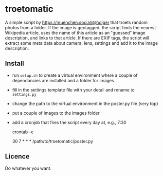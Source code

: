 # troetomatic

A simple script by https://muenchen.social/@holger that troets random photos from a folder.
If the image is geotagged, the script finds the nearest Wikipedia article, uses the name of this article as an "guessed" image description, and links to that article.
If there are EXIF tags, the script will extract some meta data about camera, lens, settings and add it to the image description.

## Install

- run `setup.sh` to create a virtual environment where a couple of dependancies are installed and a folder for images
- fill in the settings template file with your detail and rename to `settings.py`
- change the path to the virtual environment in the poster.py file (very top)
- put a couple of images to the images folder
- add a cronjob that fires the script every day at, e.g., 7:30

    crontab -e

    30 7 * * * /path/to/troetomatic/poster.py

## Licence

Do whatever you want.
